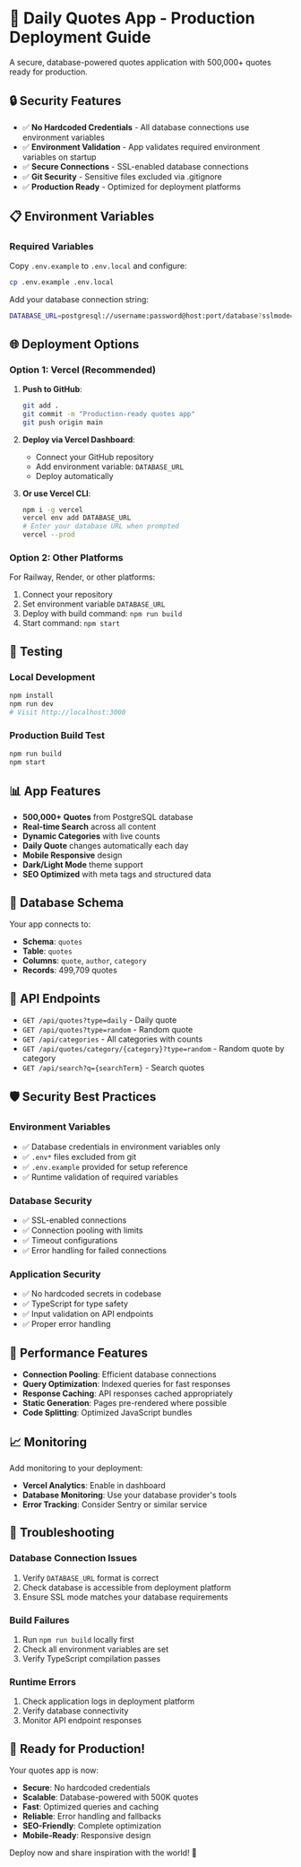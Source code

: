 # 🚀 Daily Quotes App - Production Deployment Guide

A secure, database-powered quotes application with 500,000+ quotes ready for production.

## 🔒 **Security Features**

- ✅ **No Hardcoded Credentials** - All database connections use environment variables
- ✅ **Environment Validation** - App validates required environment variables on startup
- ✅ **Secure Connections** - SSL-enabled database connections
- ✅ **Git Security** - Sensitive files excluded via .gitignore
- ✅ **Production Ready** - Optimized for deployment platforms

## 📋 **Environment Variables**

### **Required Variables**

Copy `.env.example` to `.env.local` and configure:

```bash
cp .env.example .env.local
```

Add your database connection string:
```bash
DATABASE_URL=postgresql://username:password@host:port/database?sslmode=require
```

## 🌐 **Deployment Options**

### **Option 1: Vercel (Recommended)**

1. **Push to GitHub**:
   ```bash
   git add .
   git commit -m "Production-ready quotes app"
   git push origin main
   ```

2. **Deploy via Vercel Dashboard**:
   - Connect your GitHub repository
   - Add environment variable: `DATABASE_URL`
   - Deploy automatically

3. **Or use Vercel CLI**:
   ```bash
   npm i -g vercel
   vercel env add DATABASE_URL
   # Enter your database URL when prompted
   vercel --prod
   ```

### **Option 2: Other Platforms**

For Railway, Render, or other platforms:
1. Connect your repository
2. Set environment variable `DATABASE_URL`
3. Deploy with build command: `npm run build`
4. Start command: `npm start`

## 🧪 **Testing**

### **Local Development**
```bash
npm install
npm run dev
# Visit http://localhost:3000
```

### **Production Build Test**
```bash
npm run build
npm start
```

## 📊 **App Features**

- **500,000+ Quotes** from PostgreSQL database
- **Real-time Search** across all content  
- **Dynamic Categories** with live counts
- **Daily Quote** changes automatically each day
- **Mobile Responsive** design
- **Dark/Light Mode** theme support
- **SEO Optimized** with meta tags and structured data

## 🔧 **Database Schema**

Your app connects to:
- **Schema**: `quotes`
- **Table**: `quotes` 
- **Columns**: `quote`, `author`, `category`
- **Records**: 499,709 quotes

## 📱 **API Endpoints**

- `GET /api/quotes?type=daily` - Daily quote
- `GET /api/quotes?type=random` - Random quote  
- `GET /api/categories` - All categories with counts
- `GET /api/quotes/category/{category}?type=random` - Random quote by category
- `GET /api/search?q={searchTerm}` - Search quotes

## 🛡️ **Security Best Practices**

### **Environment Variables**
- ✅ Database credentials in environment variables only
- ✅ `.env*` files excluded from git
- ✅ `.env.example` provided for setup reference
- ✅ Runtime validation of required variables

### **Database Security**
- ✅ SSL-enabled connections
- ✅ Connection pooling with limits
- ✅ Timeout configurations
- ✅ Error handling for failed connections

### **Application Security**
- ✅ No hardcoded secrets in codebase
- ✅ TypeScript for type safety
- ✅ Input validation on API endpoints
- ✅ Proper error handling

## 🎯 **Performance Features**

- **Connection Pooling**: Efficient database connections
- **Query Optimization**: Indexed queries for fast responses
- **Response Caching**: API responses cached appropriately  
- **Static Generation**: Pages pre-rendered where possible
- **Code Splitting**: Optimized JavaScript bundles

## 📈 **Monitoring**

Add monitoring to your deployment:
- **Vercel Analytics**: Enable in dashboard
- **Database Monitoring**: Use your database provider's tools
- **Error Tracking**: Consider Sentry or similar service

## 🔧 **Troubleshooting**

### **Database Connection Issues**
1. Verify `DATABASE_URL` format is correct
2. Check database is accessible from deployment platform
3. Ensure SSL mode matches your database requirements

### **Build Failures**
1. Run `npm run build` locally first
2. Check all environment variables are set
3. Verify TypeScript compilation passes

### **Runtime Errors**
1. Check application logs in deployment platform
2. Verify database connectivity
3. Monitor API endpoint responses

## 🚀 **Ready for Production!**

Your quotes app is now:
- **Secure**: No hardcoded credentials
- **Scalable**: Database-powered with 500K quotes
- **Fast**: Optimized queries and caching
- **Reliable**: Error handling and fallbacks
- **SEO-Friendly**: Complete optimization
- **Mobile-Ready**: Responsive design

Deploy now and share inspiration with the world! 🌟